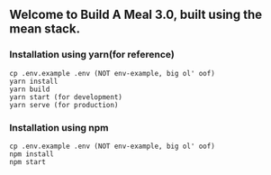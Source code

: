 ## Welcome to Build A Meal 3.0, built using the mean stack.

### Installation using yarn(for reference)
``` 
cp .env.example .env (NOT env-example, big ol' oof)
yarn install
yarn build
yarn start (for development)
yarn serve (for production)
```

### Installation using npm
``` 
cp .env.example .env (NOT env-example, big ol' oof)
npm install
npm start
```
